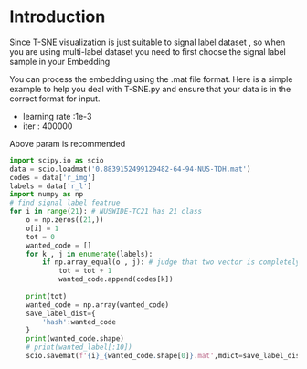 # Introduction
<p>
  Since T-SNE visualization is just suitable to signal label dataset , so when you are using multi-label dataset you need to first choose the signal label sample in your Embedding
</p>
<p>
  You can process the embedding using the .mat file format. Here is a simple example to help you deal with T-SNE.py and ensure that your data is in the correct format for input.
</p>

* learning rate :1e-3
* iter : 400000
<p>Above param is recommended</p>

```python
import scipy.io as scio
data = scio.loadmat('0.8839152499129482-64-94-NUS-TDH.mat')
codes = data['r_img']
labels = data['r_l']
import numpy as np
# find signal label featrue
for i in range(21): # NUSWIDE-TC21 has 21 class
    o = np.zeros((21,))
    o[i] = 1
    tot = 0
    wanted_code = []
    for k , j in enumerate(labels):    
        if np.array_equal(o , j): # judge that two vector is completely equal
            tot = tot + 1
            wanted_code.append(codes[k])
            
    print(tot)
    wanted_code = np.array(wanted_code)
    save_label_dist={
        'hash':wanted_code
    }    
    print(wanted_code.shape)
    # print(wanted_label[:10])
    scio.savemat(f'{i}_{wanted_code.shape[0]}.mat',mdict=save_label_dist)
```
